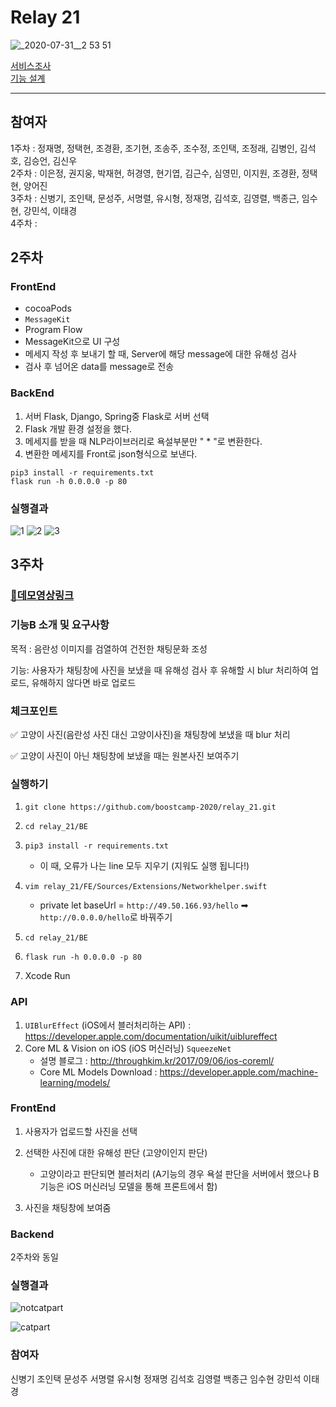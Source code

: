 # Relay 21  
![_2020-07-31__2 53 51](https://user-images.githubusercontent.com/21030956/89019291-0b656a80-d358-11ea-82f2-f60358dc763c.png)  

[서비스조사](Documents/ProjectResearch.md)  
[기능 설계](Documents/ProjectDesign.md)

---
## 참여자
1주차 : 정재명, 정택현, 조경환, 조기현, 조송주, 조수정, 조인택, 조정래, 김병인, 김석호, 김승언, 김신우  
2주차 : 이은정, 권지웅, 박재현, 허경영, 현기엽, 김근수, 심영민, 이지원, 조경환, 정택현, 양어진  
3주차 : 신병기, 조인택, 문성주, 서명렬, 유시형, 정재명, 김석호, 김영렬, 백종근, 임수현, 강민석, 이태경  
4주차 :   



## 2주차

### FrontEnd

- cocoaPods
- `MessageKit`
- Program Flow
- MessageKit으로 UI 구성
- 메세지 작성 후 보내기 할 때, Server에 해당 message에 대한 유해성 검사
- 검사 후 넘어온 data를 message로 전송

### BackEnd

1. 서버 Flask, Django, Spring중  Flask로 서버 선택
2. Flask 개발 환경 설정을 했다.
3. 메세지를 받을 때 NLP라이브러리로 욕설부분만 " * "로 변환한다.
4. 변환한 메세지를 Front로 json형식으로 보낸다.

```sudo
pip3 install -r requirements.txt
flask run -h 0.0.0.0 -p 80
```

### 실행결과

![1](https://user-images.githubusercontent.com/35067611/90239190-1cd36a00-de62-11ea-865e-eee0983784a4.png)
![2](https://user-images.githubusercontent.com/35067611/90239191-1e049700-de62-11ea-9fb0-89a4f4383d1a.png)
![3](https://user-images.githubusercontent.com/35067611/90239193-1e9d2d80-de62-11ea-8f02-e8f2f0425c1e.gif)  


## 3주차

### [📎데모영상링크](https://youtu.be/ub9kPr_HmlQ)



### 기능B 소개 및 요구사항

목적 : 음란성 이미지를 검열하여 건전한 채팅문화 조성

기능: 사용자가 채팅창에 사진을 보냈을 때 유해성 검사 후 유해할 시 blur 처리하여 업로드, 유해하지 않다면 바로 업로드  

### 체크포인트

✅ 고양이 사진(음란성 사진 대신 고양이사진)을 채팅창에 보냈을 때 blur 처리

✅ 고양이 사진이 아닌 채팅창에 보냈을 때는 원본사진 보여주기  

### 실행하기

1. ~~~shell
   git clone https://github.com/boostcamp-2020/relay_21.git
   ~~~

2. ~~~shell
   cd relay_21/BE
   ~~~

3. ~~~shell
   pip3 install -r requirements.txt
   ~~~

   - 이 때, 오류가 나는 line 모두 지우기 (지워도 실행 됩니다!)

4. ~~~shell
   vim relay_21/FE/Sources/Extensions/Networkhelper.swift
   ~~~

   - private let baseUrl = ```http://49.50.166.93/hello``` ➡  ```http://0.0.0.0/hello```로 바꿔주기

5. ~~~shell
   cd relay_21/BE
   ~~~

6. ~~~shell
   flask run -h 0.0.0.0 -p 80
   ~~~

7. Xcode Run



### API

1. ```UIBlurEffect``` (iOS에서 블러처리하는 API) : https://developer.apple.com/documentation/uikit/uiblureffect
2. Core ML & Vision on iOS (iOS 머신러닝) ```SqueezeNet```
   - 설명 블로그 : http://throughkim.kr/2017/09/06/ios-coreml/
   - Core ML Models Download : https://developer.apple.com/machine-learning/models/



### FrontEnd

1. 사용자가 업로드할 사진을 선택

2. 선택한 사진에 대한 유해성 판단 (고양이인지 판단)
   - 고양이라고 판단되면 블러처리 (A기능의 경우 욕설 판단을 서버에서 했으나 B기능은 iOS 머신러닝 모델을 통해 프론트에서 함)
3. 사진을 채팅창에 보여줌



### Backend

2주차와 동일



### 실행결과

![notcatpart](https://user-images.githubusercontent.com/35067611/90238891-a171b880-de61-11ea-837d-7051c3821127.gif)

![catpart](https://user-images.githubusercontent.com/35067611/90238744-6079a400-de61-11ea-85a0-68f36cfcac8f.gif)



### 참여자

신병기 조인택 문성주 서명렬 유시형 정재명 김석호 김영렬 백종근 임수현 강민석 이태경
